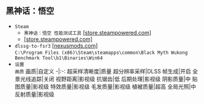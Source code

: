 ## 黑神话：悟空
* `Steam`
  * `黑神话：悟空 性能测试工具` [[store.steampowered.com]](https://store.steampowered.com/app/3132990/_/)
  *  [[store.steampowered.com]](https://store.steampowered.com/app/2358720/_/)
* `dlssg-to-fsr3` [[nexusmods.com]](https://www.nexusmods.com/site/mods/738?tab=files)  
`C:\Program Files (x86)\Steam\steamapps\common\Black Myth Wukong Benchmark Tool\b1\Binaries\Win64`
* `设置`  
`画质`
  画质|自定义
  -|:-:
  超采样清晰度|质量
  超分辨率采样|DLSS
  帧生成|开启
  全景光线追踪|关闭
  视野距离|影视级
  抗锯齿|低
  后期处理|影视级
  阴影质量|中
  贴图质量|影视级
  特效质量|影视级
  毛发质量|影视级
  植被质量|超高
  全局光照|中
  反射质量|影视级